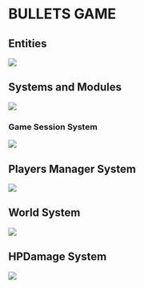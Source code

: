 # BULLETS GAME
## Entities
[![](https://mermaid.ink/img/pako:eNp9kk1qwzAQha9iZh33AKZ0kQSaQBcmTuhGm0EaO6b6MapEEkLuXtmqnSYW9UK8-Z54oxl8BW4EQQG1NCd-ROuyjx3TWfgO2yzP37JS4oVsRFEPeGW0s0bKhBXlKoQhd6M_lf9cmSJjh7ubiqg62zqKzr6VtDTnNEf-1VjjtZjZ717P2NKHB7gZjnrAh21Em3Iqk-__NFaK6AzyeahH43eEJJ4meHarDk96bD8UqSaPewtDp_CmHHPGrcRNzLayRoVNYu99QM-in73mL3_g_YQFKLIKWxF-umtPGLgjKWJQBCmoRi8dA6Zv4Sp6Z6qL5lA462kBvhPoaN1iY1FBUaP8ptsPcbzaAw?type=png)](https://mermaid.live/edit#pako:eNp9kk1qwzAQha9iZh33AKZ0kQSaQBcmTuhGm0EaO6b6MapEEkLuXtmqnSYW9UK8-Z54oxl8BW4EQQG1NCd-ROuyjx3TWfgO2yzP37JS4oVsRFEPeGW0s0bKhBXlKoQhd6M_lf9cmSJjh7ubiqg62zqKzr6VtDTnNEf-1VjjtZjZ717P2NKHB7gZjnrAh21Em3Iqk-__NFaK6AzyeahH43eEJJ4meHarDk96bD8UqSaPewtDp_CmHHPGrcRNzLayRoVNYu99QM-in73mL3_g_YQFKLIKWxF-umtPGLgjKWJQBCmoRi8dA6Zv4Sp6Z6qL5lA462kBvhPoaN1iY1FBUaP8ptsPcbzaAw)

## Systems and Modules
[![](https://mermaid.ink/img/pako:eNqNlduO2jAQhl8l8jUgknBKLiq1QLsrlQqRXa1U5caKB7Dk2Ch2RFPg3esctpuDA5uLHOxvfs_8duwLigQB5KM9E-foiBNl_dyF3NLX63odZFJBbA2HX6wnIVXx8gPHEICUVPCy20QvGQVe8luGM0je0RLuaBTkm0gYqWuasVJwgzk-fOjmeH0kazjS6PUXnKvm66O4RochfKnNwZHqKJjG1rGvzw13nhu6JW19jZQu7Vo95UaQlEE7IPd--0bJAVQv8H0bNImepJba0ATXZTrIDjiB5KPYx-wLZSA_wX1LGQN1nwxOCVUQKJFAs5Ta2ihAg2VtZHvMJI3W_EA51OeizT1tVzjWM3pPq2_yTayhzjZSWNZaQJ1smwOX_Q3zzBHV8J_m81xIly7v5rofZdZw4H5SndHLnQAz1pz_vkSK3yk4CnU1-X4n_eCEz_yRPYX6UjBGZf6fmlZKb9gu5ZZIlRXj07W7tTWlqpAVSJWIzIBXy-i_Ld1VlPfXajIDj-9ogPQWEWNK9JlwyVtCpI4QQ4h8_Upgj1OmQhTym0ZxqkSQ8Qj5KklhgNITwQpWFB8SHCN_j5nUrSfMfwsRv0P6E_kX9Af545HjLDzH8xzbW0xmc2c6HaAM-UN7OprNbXu-WNjz-cQbO-5tgP4WGvZoPHE9d-yOPceZzBxXhwChesfYlAdZcZ7d_gE_8Uw_?type=png)](https://mermaid.live/edit#pako:eNqNlduO2jAQhl8l8jUgknBKLiq1QLsrlQqRXa1U5caKB7Dk2Ch2RFPg3esctpuDA5uLHOxvfs_8duwLigQB5KM9E-foiBNl_dyF3NLX63odZFJBbA2HX6wnIVXx8gPHEICUVPCy20QvGQVe8luGM0je0RLuaBTkm0gYqWuasVJwgzk-fOjmeH0kazjS6PUXnKvm66O4RochfKnNwZHqKJjG1rGvzw13nhu6JW19jZQu7Vo95UaQlEE7IPd--0bJAVQv8H0bNImepJba0ATXZTrIDjiB5KPYx-wLZSA_wX1LGQN1nwxOCVUQKJFAs5Ta2ihAg2VtZHvMJI3W_EA51OeizT1tVzjWM3pPq2_yTayhzjZSWNZaQJ1smwOX_Q3zzBHV8J_m81xIly7v5rofZdZw4H5SndHLnQAz1pz_vkSK3yk4CnU1-X4n_eCEz_yRPYX6UjBGZf6fmlZKb9gu5ZZIlRXj07W7tTWlqpAVSJWIzIBXy-i_Ld1VlPfXajIDj-9ogPQWEWNK9JlwyVtCpI4QQ4h8_Upgj1OmQhTym0ZxqkSQ8Qj5KklhgNITwQpWFB8SHCN_j5nUrSfMfwsRv0P6E_kX9Af545HjLDzH8xzbW0xmc2c6HaAM-UN7OprNbXu-WNjz-cQbO-5tgP4WGvZoPHE9d-yOPceZzBxXhwChesfYlAdZcZ7d_gE_8Uw_)

### Game Session System
[![](https://mermaid.ink/img/pako:eNqNk11vmzAUhv-K5atUIhkkJHxcbBdtLiotEsKr0DJ2YcVOigR2Zcw2RvnvNbZJoZ22cYFe-zzvOUf2cQdPnFAYw3PJf54esZDgy13OgPqQVKuCXRaLUQFE67rg7ObGEJ85Jhqw4m08bRjTcSXexhLc1HSxSBpcU8DP07Atj_ZdpyuPMbD_QZnse7BcfgRJiVsqDpjhCxWorSWtbFOZ8g0NgYyLksxMemcKo-xa5D_oZKB14_-iLf--R9P7Ie26lGLSWgRYZkxo7JOM2pYO5Y1tVv7vxR6S2657eCJYUgJuOWP0NCiD12qnYXKeSTnAcqWs9-iYfPtwX4MjFXx0fMrz7-84g82I6z2Ow6NRdatGqDMARtnhmY2UjWQWTkehD382XK-dGvX8dY-eDWct2X4ycdeGp_QsFRp44_jT_3UFHVhRUeGCqOfTDTs5lI-0ojmMlST0jJtS5jBnvUJxIzlq2QnGUjTUgY2-kbsCXwSuYHzGZa12nzA7cl6NkFrCuIO_YOytN6u1F0WBG7gbb711YAvjZeBHq5239b3AD11_F4a9A39rv7cKA2_rRqG_Dd3Nbh35DqSkkFwczHvXz75_AZzoQSk?type=png)](https://mermaid.live/edit#pako:eNqNk11vmzAUhv-K5atUIhkkJHxcbBdtLiotEsKr0DJ2YcVOigR2Zcw2RvnvNbZJoZ22cYFe-zzvOUf2cQdPnFAYw3PJf54esZDgy13OgPqQVKuCXRaLUQFE67rg7ObGEJ85Jhqw4m08bRjTcSXexhLc1HSxSBpcU8DP07Atj_ZdpyuPMbD_QZnse7BcfgRJiVsqDpjhCxWorSWtbFOZ8g0NgYyLksxMemcKo-xa5D_oZKB14_-iLf--R9P7Ie26lGLSWgRYZkxo7JOM2pYO5Y1tVv7vxR6S2657eCJYUgJuOWP0NCiD12qnYXKeSTnAcqWs9-iYfPtwX4MjFXx0fMrz7-84g82I6z2Ow6NRdatGqDMARtnhmY2UjWQWTkehD382XK-dGvX8dY-eDWct2X4ycdeGp_QsFRp44_jT_3UFHVhRUeGCqOfTDTs5lI-0ojmMlST0jJtS5jBnvUJxIzlq2QnGUjTUgY2-kbsCXwSuYHzGZa12nzA7cl6NkFrCuIO_YOytN6u1F0WBG7gbb711YAvjZeBHq5239b3AD11_F4a9A39rv7cKA2_rRqG_Dd3Nbh35DqSkkFwczHvXz75_AZzoQSk)

## Players Manager System
[![](https://mermaid.ink/img/pako:eNqFVE2P2jAQ_SuWL70AS4CwLNK2QgEtHKARCapawsEiBqImNrKd3bKB_95x7CwfpS0Hkrx5782MZ-QCr3lMcR9vUv623hGhUDiMGILfC8loQKVMOAsOUtFsudQQsthqher1zygIRkURKC20ATR6pUydTsYlTMDFysNk_ZMKKwzDotBBDVZkPyUHKiq6-bJ0X_pFYZBPEvmcbbXIyKAGVG9o0nRujaZzg4ShjYz95cNAUETSFO1LG4l25JWiPVh9iaKVFY59Izh-HwVH5KWUiEGamsQ6q7R-_i1_9vWIhvNw-TDkVCKRM8RzVbYPz3MCoFwmGCZyzRmjyrc1lbE7aatePzqDAzEvkxm0NpGI0Tfbmc52mcT3jBaYF8UO4vjsf0NYVBLfM8AN-aOWophTEh_s5NCUMLKFp12BcnJ_7JEVwzyRn7At2nBh9dJKLvegqqOaPvL0ea0Vjf9BLgPfuEhjW1G1UyW2Wl2um_R4zlSpWOg0i31MwP2cp-IhQ_xPb-e1h7nr_vSJmUOE2V8lLi28XAgwtM1pZCLPEtgvuze3i_L8DHP0xoPZy-hYGRrq1ayuecba0O7t9l_J9_7PX7iGMyoyksRwkxQaibDa0YxGuA-vMd2QPFURjtgJqCRXPDiwNe4rkdMazssDHyZkK0iG-xuSSkD3hP3gPKtI8In7Bf6F-3XnqeE02y2n6zw6rW6n69bwAeC26zaaTz3XaT52Wk7v0T3V8Hvp4DQ6rU7P7babbsuBkFbQOFFcTM3lV96Bp99C_Jm0?type=png)](https://mermaid.live/edit#pako:eNqFVE2P2jAQ_SuWL70AS4CwLNK2QgEtHKARCapawsEiBqImNrKd3bKB_95x7CwfpS0Hkrx5782MZ-QCr3lMcR9vUv623hGhUDiMGILfC8loQKVMOAsOUtFsudQQsthqher1zygIRkURKC20ATR6pUydTsYlTMDFysNk_ZMKKwzDotBBDVZkPyUHKiq6-bJ0X_pFYZBPEvmcbbXIyKAGVG9o0nRujaZzg4ShjYz95cNAUETSFO1LG4l25JWiPVh9iaKVFY59Izh-HwVH5KWUiEGamsQ6q7R-_i1_9vWIhvNw-TDkVCKRM8RzVbYPz3MCoFwmGCZyzRmjyrc1lbE7aatePzqDAzEvkxm0NpGI0Tfbmc52mcT3jBaYF8UO4vjsf0NYVBLfM8AN-aOWophTEh_s5NCUMLKFp12BcnJ_7JEVwzyRn7At2nBh9dJKLvegqqOaPvL0ea0Vjf9BLgPfuEhjW1G1UyW2Wl2um_R4zlSpWOg0i31MwP2cp-IhQ_xPb-e1h7nr_vSJmUOE2V8lLi28XAgwtM1pZCLPEtgvuze3i_L8DHP0xoPZy-hYGRrq1ayuecba0O7t9l_J9_7PX7iGMyoyksRwkxQaibDa0YxGuA-vMd2QPFURjtgJqCRXPDiwNe4rkdMazssDHyZkK0iG-xuSSkD3hP3gPKtI8In7Bf6F-3XnqeE02y2n6zw6rW6n69bwAeC26zaaTz3XaT52Wk7v0T3V8Hvp4DQ6rU7P7babbsuBkFbQOFFcTM3lV96Bp99C_Jm0)

## World System
[![](https://mermaid.ink/img/pako:eNqNVN9rszAU_VdCnjawZa3WqrA9rC172UDqoPDVPYTmthM0KRq3OfF_X5LGH2sL33yI956ce3LvEVPjHaeAA7xP-efuneQCvS5jhuTzRDKIoCgSzrZbE7y9odHoAT1vVnX9zAlFG56nFK0-gImmuajT5EiRI6Gk_8AOFTskZQHX2GFKKsiLF8LIAfKoKgRk261BkYFNk-FCCukdtOCMwU4AVTonJTkCGo3VLGqMLnpNUij6NDqST2Zy3ZRpQ_en0fVmdYGFrfYSUhCwkLYSeXpeDNHHMpUvA61L05YMTkjUaugWziUGvXQV4eJqQTvwWhm7BkKr38ZqrwZfoTOoc-P-_gHp6JftPcuYpGj9sVe455P8t-DCvj9WtNYquonPuH3zNzcnN5JCpwk73N4OPmi7rZN2R1o-KJMZM2Vx5961tc-whTPIM5JQ-efVComxeIcMYhzIkMKelKmIccwaSSWl4FHFdjgQeQkWLo-UCFgm5JCTDAd7khYSPRL2j_OsJckUBzX-wsHEcce2Z9v-1JaL59iehSsceOPZfDp1HXc-sacz13MaC39rgbux5_u-M5_M7ty579ueb2GgieD5y-mu0FdG8wOVlFsc?type=png)](https://mermaid.live/edit#pako:eNqNVN9rszAU_VdCnjawZa3WqrA9rC172UDqoPDVPYTmthM0KRq3OfF_X5LGH2sL33yI956ce3LvEVPjHaeAA7xP-efuneQCvS5jhuTzRDKIoCgSzrZbE7y9odHoAT1vVnX9zAlFG56nFK0-gImmuajT5EiRI6Gk_8AOFTskZQHX2GFKKsiLF8LIAfKoKgRk261BkYFNk-FCCukdtOCMwU4AVTonJTkCGo3VLGqMLnpNUij6NDqST2Zy3ZRpQ_en0fVmdYGFrfYSUhCwkLYSeXpeDNHHMpUvA61L05YMTkjUaugWziUGvXQV4eJqQTvwWhm7BkKr38ZqrwZfoTOoc-P-_gHp6JftPcuYpGj9sVe455P8t-DCvj9WtNYquonPuH3zNzcnN5JCpwk73N4OPmi7rZN2R1o-KJMZM2Vx5961tc-whTPIM5JQ-efVComxeIcMYhzIkMKelKmIccwaSSWl4FHFdjgQeQkWLo-UCFgm5JCTDAd7khYSPRL2j_OsJckUBzX-wsHEcce2Z9v-1JaL59iehSsceOPZfDp1HXc-sacz13MaC39rgbux5_u-M5_M7ty579ueb2GgieD5y-mu0FdG8wOVlFsc)

## HPDamage System
[![](https://mermaid.ink/img/pako:eNqNlNFumzAUhl_F8nWStYEQQGqnFtjSiy2RMmlaIBcePkmYwK6M2UaBd5_BpCVZog0kC_t8_znmP5gKx5wCdvEu5b_iAxESffEjhtT1lYuUrstcQhaG3WS7RePxPfKWQVV5AogEtPz-A2KJgp_AZNNo4epQ5kkcsH3CIAz17ChtlTxNkzzh7E2ldSovGk8U9UBpn_fu7h7V3uLh88eg7mvlPdyzHxKRSx05Dawh5owOIwNUI0_eox--e8qRRxh6BORDLgUvgb6Poq3WDLP8t6hFNFx_C9a1ItO4SJVdPsnIHoZv5ddoseo3fkbpaovVpqu2WKENCD4ooiLDIq_7-Ns6_8y7c7TL4i-DYyP8tsGv0FmPuz4Ovo2jqK-g21wIoeCr5l9GTr2-zJwsdZAyZtwbdQ3Rhl6L_qOh-m6ll8a3GR7hDERGEqpOU9WuRFgeIIMIu-qRwo4UqYxwxBqFkkLydcli7EpRwAgXz7TtfEL2gmTY3ZE0V6vPhG04z46QmmK3wr-xe2taE8M2DGdqqME2DXuES-zak9l8OrVMa35rTGeWbTYj_NIluJnYjuOYlmMZN-bcns2cEQaaSC4-6fPf_QaaPz_1Q_U?type=png)](https://mermaid.live/edit#pako:eNqNlNFumzAUhl_F8nWStYEQQGqnFtjSiy2RMmlaIBcePkmYwK6M2UaBd5_BpCVZog0kC_t8_znmP5gKx5wCdvEu5b_iAxESffEjhtT1lYuUrstcQhaG3WS7RePxPfKWQVV5AogEtPz-A2KJgp_AZNNo4epQ5kkcsH3CIAz17ChtlTxNkzzh7E2ldSovGk8U9UBpn_fu7h7V3uLh88eg7mvlPdyzHxKRSx05Dawh5owOIwNUI0_eox--e8qRRxh6BORDLgUvgb6Poq3WDLP8t6hFNFx_C9a1ItO4SJVdPsnIHoZv5ddoseo3fkbpaovVpqu2WKENCD4ooiLDIq_7-Ns6_8y7c7TL4i-DYyP8tsGv0FmPuz4Ovo2jqK-g21wIoeCr5l9GTr2-zJwsdZAyZtwbdQ3Rhl6L_qOh-m6ll8a3GR7hDERGEqpOU9WuRFgeIIMIu-qRwo4UqYxwxBqFkkLydcli7EpRwAgXz7TtfEL2gmTY3ZE0V6vPhG04z46QmmK3wr-xe2taE8M2DGdqqME2DXuES-zak9l8OrVMa35rTGeWbTYj_NIluJnYjuOYlmMZN-bcns2cEQaaSC4-6fPf_QaaPz_1Q_U)
